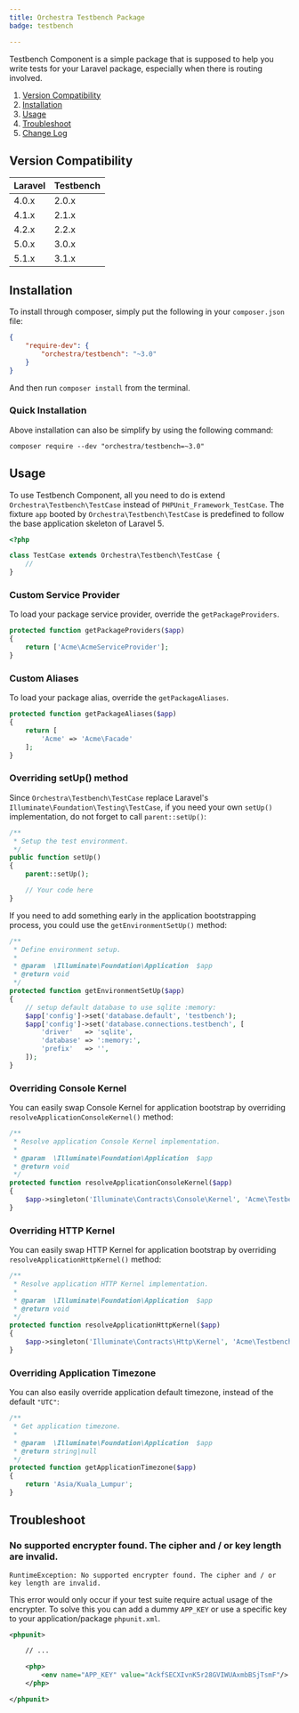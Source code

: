 ```yaml
---
title: Orchestra Testbench Package
badge: testbench

---
```


Testbench Component is a simple package that is supposed to help you write tests for your Laravel package, especially when there is routing involved.

1. [Version Compatibility](#compatibility)
2. [Installation](#installation)
3. [Usage](#usage)
4. [Troubleshoot](#troubleshoot)
5. [Change Log]({doc-url}/components/testbench/changes#v3-1)

<a name="compatibility"></a>
## Version Compatibility

 Laravel  | Testbench
:---------|:----------
 4.0.x    | 2.0.x
 4.1.x    | 2.1.x
 4.2.x    | 2.2.x
 5.0.x    | 3.0.x
 5.1.x    | 3.1.x

<a name="installation"></a>
## Installation

To install through composer, simply put the following in your `composer.json` file:

```json
{
	"require-dev": {
		"orchestra/testbench": "~3.0"
	}
}
```

And then run `composer install` from the terminal.

<a name="quick-installation"></a>
### Quick Installation

Above installation can also be simplify by using the following command:

	composer require --dev "orchestra/testbench=~3.0"

<a name="usage"></a>
## Usage

To use Testbench Component, all you need to do is extend `Orchestra\Testbench\TestCase` instead of `PHPUnit_Framework_TestCase`. The fixture `app` booted by `Orchestra\Testbench\TestCase` is predefined to follow the base application skeleton of Laravel 5.

```php
<?php

class TestCase extends Orchestra\Testbench\TestCase {
    //
}
```

<a name="package-providers"></a>
### Custom Service Provider

To load your package service provider, override the `getPackageProviders`.

```php
protected function getPackageProviders($app)
{
	return ['Acme\AcmeServiceProvider'];
}
```

<a name="package-aliases"></a>
### Custom Aliases

To load your package alias, override the `getPackageAliases`.

```php
protected function getPackageAliases($app)
{
	return [
		'Acme' => 'Acme\Facade'
	];
}
```

<a name="overriding-setup-method"></a>
### Overriding setUp() method

Since `Orchestra\Testbench\TestCase` replace Laravel's `Illuminate\Foundation\Testing\TestCase`, if you need your own `setUp()` implementation, do not forget to call `parent::setUp()`:

```php
/**
 * Setup the test environment.
 */
public function setUp()
{
	parent::setUp();

	// Your code here
}
```

If you need to add something early in the application bootstrapping process, you could use the `getEnvironmentSetUp()` method:

```php
/**
 * Define environment setup.
 *
 * @param  \Illuminate\Foundation\Application  $app
 * @return void
 */
protected function getEnvironmentSetUp($app)
{
	// setup default database to use sqlite :memory:
    $app['config']->set('database.default', 'testbench');
    $app['config']->set('database.connections.testbench', [
        'driver'   => 'sqlite',
        'database' => ':memory:',
        'prefix'   => '',
    ]);
}
```

<a name="overriding-console-kernel"></a>
### Overriding Console Kernel

You can easily swap Console Kernel for application bootstrap by overriding `resolveApplicationConsoleKernel()` method:

```php
/**
 * Resolve application Console Kernel implementation.
 *
 * @param  \Illuminate\Foundation\Application  $app
 * @return void
 */
protected function resolveApplicationConsoleKernel($app)
{
    $app->singleton('Illuminate\Contracts\Console\Kernel', 'Acme\Testbench\Console\Kernel');
}
```

<a name="overriding-http-kernel"></a>
### Overriding HTTP Kernel

You can easily swap HTTP Kernel for application bootstrap by overriding `resolveApplicationHttpKernel()` method:

```php
/**
 * Resolve application HTTP Kernel implementation.
 *
 * @param  \Illuminate\Foundation\Application  $app
 * @return void
 */
protected function resolveApplicationHttpKernel($app)
{
    $app->singleton('Illuminate\Contracts\Http\Kernel', 'Acme\Testbench\Http\Kernel');
}
```

<a name="overriding-application-timezone"></a>
### Overriding Application Timezone

You can also easily override application default timezone, instead of the default `"UTC"`:

```php
/**
 * Get application timezone.
 *
 * @param  \Illuminate\Foundation\Application  $app
 * @return string|null
 */
protected function getApplicationTimezone($app)
{
    return 'Asia/Kuala_Lumpur';
}
```

<a name="troubleshoot"></a>
## Troubleshoot

<a name="troubleshoot-invalid-key-length"></a>
### No supported encrypter found. The cipher and / or key length are invalid.

    RuntimeException: No supported encrypter found. The cipher and / or key length are invalid.

This error would only occur if your test suite require actual usage of the encrypter. To solve this you can add a dummy `APP_KEY` or use a specific key to your application/package `phpunit.xml`.

```xml
<phpunit>

    // ...

    <php>
        <env name="APP_KEY" value="AckfSECXIvnK5r28GVIWUAxmbBSjTsmF"/>
    </php>

</phpunit>
```

